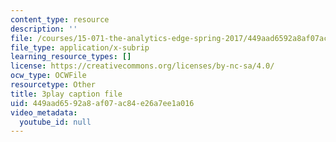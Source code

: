 ```yaml
---
content_type: resource
description: ''
file: /courses/15-071-the-analytics-edge-spring-2017/449aad6592a8af07ac84e26a7ee1a016_WCb-_SRDzKE.srt
file_type: application/x-subrip
learning_resource_types: []
license: https://creativecommons.org/licenses/by-nc-sa/4.0/
ocw_type: OCWFile
resourcetype: Other
title: 3play caption file
uid: 449aad65-92a8-af07-ac84-e26a7ee1a016
video_metadata:
  youtube_id: null
---
```

